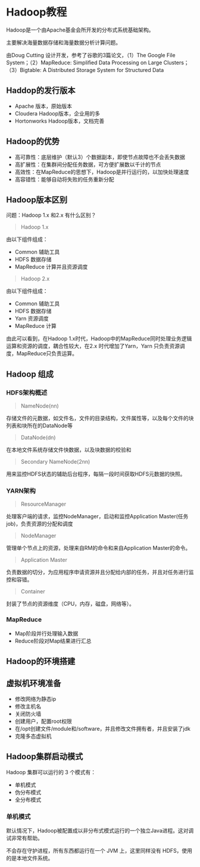 # Hadoop教程

Hadoop是一个由Apache基金会所开发的分布式系统基础架构。

主要解决海量数据存储和海量数据分析计算问题。

由Doug Cutting 设计开发，参考了谷歌的3篇论文，（1）The Google File System；（2）MapReduce: Simpliﬁed Data Processing on Large Clusters；（3）Bigtable: A Distributed Storage System for Structured Data

## Haddop的发行版本

- Apache 版本，原始版本
- Cloudera Hadoop版本，企业用的多
- Hortonworks Hadoop版本，文档完善

## Hadoop的优势

- 高可靠性：底层维护（默认3）个数据副本，即使节点故障也不会丢失数据
- 高扩展性：在集群间分配任务数据，可方便扩展数以千计的节点
- 高效性：在MapReduce的思想下，Hadoop是并行运行的，以加快处理速度
- 高容错性：能够自动将失败的任务重新分配

## Hadoop版本区别

问题：Hadoop 1.x 和2.x 有什么区别？

> Hadoop 1.x

由以下组件组成：

- Common 辅助工具
- HDFS 数据存储
- MapReduce 计算并且资源调度

> Hadoop 2.x

由以下组件组成：

- Common 辅助工具
- HDFS 数据存储
- Yarn 资源调度
- MapReduce 计算

由此可以看到，在Hadoop 1.x时代，Hadoop中的MapReduce同时处理业务逻辑运算和资源的调度，耦合性较大，在2.x 时代增加了Yarn，Yarn 只负责资源调度，MapReduce只负责运算。

## Hadoop 组成

### HDFS架构概述

> NameNode(nn)

存储文件的元数据，如文件名，文件的目录结构，文件属性等，以及每个文件的块列表和块所在的DataNode等

> DataNode(dn)

在本地文件系统存储文件快数据，以及块数据的校验和

> Secondary NameNode(2nn)

用来监控HDFS状态的辅助后台程序，每隔一段时间获取HDFS元数据的快照。

### YARN架构

> ResourceManager

处理客户端的请求，监控NodeManager，启动和监控Application Master(任务job)，负责资源的分配和调度

> NodeManager

管理单个节点上的资源，处理来自RM的命令和来自Application Master的命令。

> Application Master

负责数据的切分，为应用程序申请资源并且分配给内部的任务，并且对任务进行监控和容错。

> Container

封装了节点的资源维度（CPU，内存，磁盘，网络等）。

### MapReduce

- Map阶段并行处理输入数据
- Reduce阶段对Map结果进行汇总

## Hadoop的环境搭建

## 虚拟机环境准备

- 修改网络为静态ip
- 修改主机名
- 关闭防火墙
- 创建用户，配置root权限
- 在/opt创建文件/module和/software，并且修改文件拥有者，并且安装了jdk
- 克隆多态虚拟机

## Hadoop集群启动模式

Hadoop 集群可以运行的 3 个模式有：

- 单机模式
- 伪分布模式
- 全分布模式

### 单机模式

默认情况下，Hadoop被配置成以非分布式模式运行的一个独立Java进程。这对调试非常有帮助。

不会存在守护进程，所有东西都运行在一个 JVM 上，这里同样没有 HDFS，使用的是本地文件系统。

